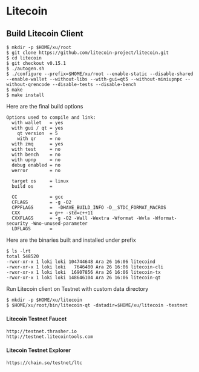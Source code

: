 # Litecoin


## Build Litecoin Client
```shell
$ mkdir -p $HOME/xu/root
$ git clone https://github.com/litecoin-project/litecoin.git
$ cd litecoin
$ git checkout v0.15.1
$ ./autogen.sh
$ ./configure --prefix=$HOME/xu/root --enable-static --disable-shared --enable-wallet --without-libs --with-gui=qt5 --without-miniupnpc --without-qrencode --disable-tests --disable-bench
$ make
$ make install
```

Here are the final build options
```
Options used to compile and link:
  with wallet   = yes
  with gui / qt = yes
    qt version  = 5
    with qr     = no
  with zmq      = yes
  with test     = no
  with bench    = no
  with upnp     = no
  debug enabled = no
  werror        = no

  target os     = linux
  build os      =

  CC            = gcc
  CFLAGS        = -g -O2
  CPPFLAGS      =  -DHAVE_BUILD_INFO -D__STDC_FORMAT_MACROS
  CXX           = g++ -std=c++11
  CXXFLAGS      = -g -O2 -Wall -Wextra -Wformat -Wvla -Wformat-security -Wno-unused-parameter
  LDFLAGS       =
```

Here are the binaries built and installed under prefix
```shell
$ ls -lrt
total 548520
-rwxr-xr-x 1 loki loki 104744648 Ara 26 16:06 litecoind
-rwxr-xr-x 1 loki loki   7646480 Ara 26 16:06 litecoin-cli
-rwxr-xr-x 1 loki loki  16907856 Ara 26 16:06 litecoin-tx
-rwxr-xr-x 1 loki loki 148646104 Ara 26 16:06 litecoin-qt
```

Run Litecoin client on Testnet with custom data directory
```
$ mkdir -p $HOME/xu/litecoin
$ $HOME/xu/root/bin/litecoin-qt -datadir=$HOME/xu/litecoin -testnet
```

#### Litecoin Testnet Faucet
```
http://testnet.thrasher.io
http://testnet.litecointools.com
```

#### Litecoin Testnet Explorer
```
https://chain.so/testnet/ltc
```

